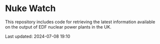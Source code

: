 # Nuke Watch

This repository includes code for retrieving the latest information available on the output of EDF nuclear power plants in the UK.

Last updated: 2024-07-08 19:10